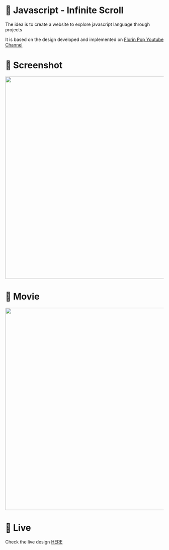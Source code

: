 # 🎨 Javascript - Infinite Scroll

The idea is to create a website to explore javascript language through projects 

It is based on the design developed and implemented  on [Florin Pop Youtube Channel](https://www.youtube.com/watch?v=L8X4zAsoxb4)


# 📸 Screenshot
<img src="https://storage.googleapis.com/rfribeiro-javascript/infinite-scroll/presentation.png" width="640">


# 🎥 Movie
<img src="https://storage.googleapis.com/rfribeiro-javascript/infinite-scroll/presentation.gif" width="640">

# 🚀 Live

Check the live design [HERE](https://storage.googleapis.com/rfribeiro-javascript/infinite-scroll/index.html)